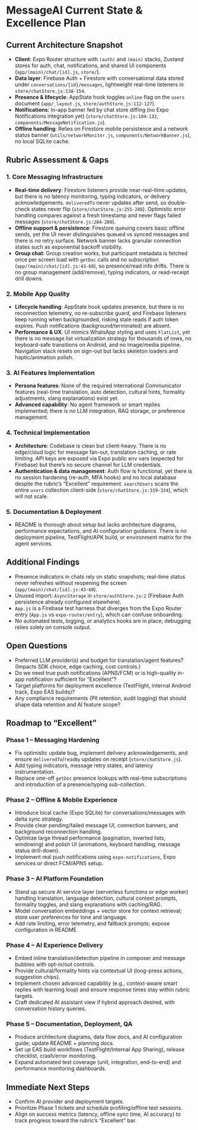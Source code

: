 # MessageAI Current State & Excellence Plan

## Current Architecture Snapshot
- **Client**: Expo Router structure with `(auth)` and `(main)` stacks, Zustand stores for auth, chat, notifications, and shared UI components (`app/(main)/chat/[id].js`, `store/`).
- **Data layer**: Firebase Auth + Firestore with conversational data stored under `conversations/{id}/messages`, lightweight real-time listeners in `store/chatStore.js:138-154`.
- **Presence & lifecycle**: AppState hook toggles `online` flag on the `users` document (`app/_layout.js`, `store/authStore.js:112-127`).
- **Notifications**: In-app banner fed by chat store diffing (no Expo Notifications integration yet) (`store/chatStore.js:104-132`, `components/MessageNotification.js`).
- **Offline handling**: Relies on Firestore mobile persistence and a network status banner (`utils/networkMonitor.js`, `components/NetworkBanner.js`), no local SQLite cache.

## Rubric Assessment & Gaps

### 1. Core Messaging Infrastructure
- **Real-time delivery**: Firestore listeners provide near-real-time updates, but there is no latency monitoring, typing indicators, or delivery acknowledgements. `deliveredTo` never updates after send, so double-check states never flip (`store/chatStore.js:255-288`). Optimistic error handling compares against a fresh timestamp and never flags failed messages (`store/chatStore.js:284-288`).
- **Offline support & persistence**: Firestore queuing covers basic offline sends, yet the UI never distinguishes queued vs synced messages and there is no retry surface. Network banner lacks granular connection states such as exponential backoff visibility.
- **Group chat**: Group creation works, but participant metadata is fetched once per screen load with `getDoc` calls and no subscription (`app/(main)/chat/[id].js:43-68`), so presence/read info drifts. There is no group management (add/remove), typing indicators, or read-receipt drill downs.

### 2. Mobile App Quality
- **Lifecycle handling**: AppState hook updates presence, but there is no reconnection telemetry, no re-subscribe guard, and Firebase listeners keep running when backgrounded, risking stale reads if auth token expires. Push notifications (background/terminated) are absent.
- **Performance & UX**: UI mimics WhatsApp styling and uses `FlatList`, yet there is no message list virtualization strategy for thousands of rows, no keyboard-safe transitions on Android, and no image/media pipeline. Navigation stack resets on sign-out but lacks skeleton loaders and haptic/animation polish.

### 3. AI Features Implementation
- **Persona features**: None of the required International Communicator features (real-time translation, auto detection, cultural hints, formality adjustments, slang explanations) exist yet.
- **Advanced capability**: No agent framework or smart replies implemented; there is no LLM integration, RAG storage, or preference management.

### 4. Technical Implementation
- **Architecture**: Codebase is clean but client-heavy. There is no edge/cloud logic for message fan-out, translation caching, or rate limiting. API keys are exposed via Expo public env vars (expected for Firebase) but there’s no secure channel for LLM credentials.
- **Authentication & data management**: Auth flow is functional, yet there is no session hardening (re-auth, MFA hooks) and no local database despite the rubric’s “Excellent” requirement. `searchUsers` scans the entire `users` collection client-side (`store/chatStore.js:319-334`), which will not scale.

### 5. Documentation & Deployment
- README is thorough about setup but lacks architecture diagrams, performance expectations, and AI configuration guidance. There is no deployment pipeline, TestFlight/APK build, or environment matrix for the agent services.

## Additional Findings
- Presence indicators in chats rely on static snapshots; real-time status never refreshes without reopening the screen (`app/(main)/chat/[id].js:43-68`).
- Unused import: `AsyncStorage` in `store/authStore.js:2` (Firebase Auth persistence already configured elsewhere).
- `App.js` is a Firebase test harness that diverges from the Expo Router entry (`App.js` vs `expo-router/entry`), which can confuse onboarding.
- No automated tests, logging, or analytics hooks are in place; debugging relies solely on console output.

## Open Questions
- Preferred LLM provider(s) and budget for translation/agent features? (Impacts SDK choice, edge caching, cost controls.)
- Do we need true push notifications (APNS/FCM) or is high-quality in-app notification sufficient for “Excellent”?
- Target platforms for deployment excellence (TestFlight, internal Android track, Expo EAS builds)?
- Any compliance requirements (PII retention, audit logging) that should shape data retention and AI feature scope?

## Roadmap to “Excellent”

### Phase 1 – Messaging Hardening
- Fix optimistic update bug, implement delivery acknowledgements, and ensure `deliveredTo`/`readBy` updates on receipt (`store/chatStore.js`).
- Add typing indicators, message retry states, and latency instrumentation.
- Replace one-off `getDoc` presence lookups with real-time subscriptions and introduction of a presence/typing sub-collection.

### Phase 2 – Offline & Mobile Experience
- Introduce local cache (Expo SQLite) for conversations/messages with delta sync strategy.
- Provide clear pending/failed message UI, connection banners, and background reconnection handling.
- Optimize large thread performance (pagination, inverted lists, windowing) and polish UI (animations, keyboard handling, message status drill-down).
- Implement real push notifications using `expo-notifications`, Expo services or direct FCM/APNS setup.

### Phase 3 – AI Platform Foundation
- Stand up secure AI service layer (serverless functions or edge worker) handling translation, language detection, cultural context prompts, formality toggles, and slang explanations with caching/RAG.
- Model conversation embeddings + vector store for context retrieval; store user preferences for tone and language.
- Add rate limiting, error telemetry, and fallback prompts; expose configuration in README.

### Phase 4 – AI Experience Delivery
- Embed inline translation/detection pipeline in composer and message bubbles with opt-in/out controls.
- Provide cultural/formality hints via contextual UI (long-press actions, suggestion chips).
- Implement chosen advanced capability (e.g., context-aware smart replies with learning loop) and ensure response times stay within rubric targets.
- Craft dedicated AI assistant view if hybrid approach desired, with conversation history queries.

### Phase 5 – Documentation, Deployment, QA
- Produce architecture diagrams, data flow docs, and AI configuration guide; update README + planning docs.
- Set up EAS build workflows (TestFlight/Internal App Sharing), release checklist, crash/error monitoring.
- Expand automated test coverage (unit, integration, end-to-end) and performance monitoring dashboards.

## Immediate Next Steps
- Confirm AI provider and deployment targets.
- Prioritize Phase 1 tickets and schedule profiling/offline test sessions.
- Align on success metrics (latency, offline sync time, AI accuracy) to track progress toward the rubric’s “Excellent” bar.

